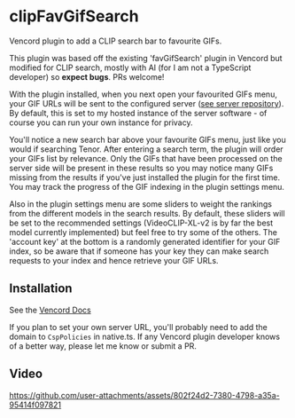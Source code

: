 # clipFavGifSearch
Vencord plugin to add a CLIP search bar to favourite GIFs.

This plugin was based off the existing 'favGifSearch' plugin in Vencord but modified for CLIP search, mostly with AI (for I am not a TypeScript developer) so **expect bugs**. PRs welcome!

With the plugin installed, when you next open your favourited GIFs menu, your GIF URLs will be sent to the configured server ([see server repository](https://github.com/Woodie-07/gif_search_clip_server)). By default, this is set to my hosted instance of the server software - of course you can run your own instance for privacy.

You'll notice a new search bar above your favourite GIFs menu, just like you would if searching Tenor. After entering a search term, the plugin will order your GIFs list by relevance. Only the GIFs that have been processed on the server side will be present in these results so you may notice many GIFs missing from the results if you've just installed the plugin for the first time. You may track the progress of the GIF indexing in the plugin settings menu.

Also in the plugin settings menu are some sliders to weight the rankings from the different models in the search results. By default, these sliders will be set to the recommended settings (VideoCLIP-XL-v2 is by far the best model currently implemented) but feel free to try some of the others. The 'account key' at the bottom is a randomly generated identifier for your GIF index, so be aware that if someone has your key they can make search requests to your index and hence retrieve your GIF URLs.

## Installation
See the [Vencord Docs](https://docs.vencord.dev/installing/custom-plugins/)

If you plan to set your own server URL, you'll probably need to add the domain to `CspPolicies` in native.ts. If any Vencord plugin developer knows of a better way, please let me know or submit a PR.

## Video
https://github.com/user-attachments/assets/802f24d2-7380-4798-a35a-95414f097821


